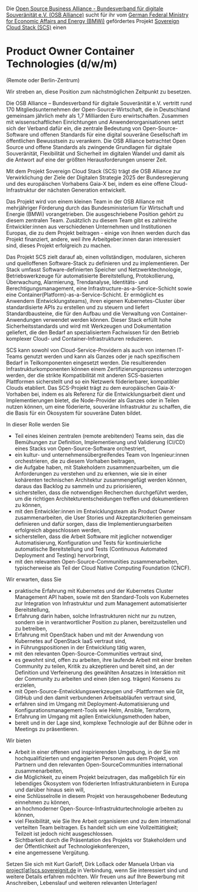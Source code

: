 Die [Open Source Business Alliance -
Bundesverband für digitale Souveränität
e.V. (OSB Alliance)](https://osb-alliance.de/) sucht für ihr vom [German Federal Ministry for Economic Affairs 
and Energy (BMWi)](https://bmwi.de/) gefördertes Projekt [Sovereign Cloud Stack (SCS)](https://scs.community/) einen
# Product Owner Container Technologies (d/w/m)
(Remote oder Berlin-Zentrum)

Wir streben an, diese Position zum nächstmöglichen Zeitpunkt zu besetzen.

Die OSB Alliance – Bundesverband für digitale Souveränität e.V. vertritt rund
170 Mitgliedsunternehmen der Open-Source-Wirtschaft, die in Deutschland
gemeinsam jährlich mehr als 1,7 Milliarden Euro erwirtschaften. Zusammen mit
wissenschaftlichen Einrichtungen und Anwenderorganisationen setzt sich der
Verband dafür ein, die zentrale Bedeutung von Open-Source-Software und
offenen Standards für eine digital souveräne Gesellschaft im öffentlichen
Bewusstsein zu verankern. Die OSB Alliance betrachtet Open Source und offene
Standards als zwingende Grundlagen für digitale Souveränität, Flexibilität und
Sicherheit im digitalen Wandel und damit als die Antwort auf eine der größten
Herausforderungen unserer Zeit.  

Mit dem Projekt Sovereign Cloud Stack (SCS) trägt die OSB Alliance zur
Verwirklichung der Ziele der Digitalen Strategie 2025 der Bundesregierung und
des europäischen Vorhabens Gaia-X bei, indem es eine offene Cloud-Infrastruktur
der nächsten Generation entwickelt. 

Das Projekt wird von einem kleinen Team in der OSB Alliance mit mehrjähriger 
Förderung durch das Bundesministerium für Wirtschaft und Energie (BMWi) 
vorangetrieben. Die ausgeschriebene Position gehört zu diesem zentralen Team. 
Zusätzlich zu diesem Team gibt es zahlreiche Entwickler:innen aus verschiedenen 
Unternehmen und Institutionen Europas, die zu dem Projekt beitragen - einige 
von ihnen werden durch das Projekt finanziert, andere, weil ihre 
Arbeitgeber:innen daran interessiert sind, dieses Projekt erfolgreich zu 
machen.  

Das Projekt SCS zielt darauf ab, einen vollständigen, modularen, sicheren und
quelloffenen Software-Stack zu definieren und zu implementieren. Der Stack 
umfasst Software-definierten Speicher und Netzwerktechnologie, 
Betriebswerkzeuge für automatisierte Bereitstellung, Protokollierung,
Überwachung, Alarmierung, Trendanalyse, Identitäts- und Berechtigungsmanagement,
eine Infrastructure-as-a-Service-Schicht sowie eine
Container(Platform)-as-a-Service-Schicht. Er ermöglicht es Anwendern 
(Entwicklungsteams), ihren eigenen Kubernetes-Cluster über standardisierte APIs
zu erstellen und zu steuern und liefert Standardbausteine, die für den Aufbau 
und die Verwaltung von Container-Anwendungen verwendet werden können. Dieser 
Stack erfüllt hohe Sicherheitsstandards und wird mit Werkzeugen und 
Dokumentation geliefert, die den Bedarf an spezialisiertem Fachwissen für den 
Betrieb komplexer Cloud- und Container-Infrastrukturen reduzieren.  

SCS kann sowohl von Cloud-Service-Providern als auch von internen IT-Teams genutzt
werden und kann als Ganzes oder je nach spezifischem Bedarf in
Teilkomponenten eingesetzt werden. Die resultierenden Infrastrukturkomponenten 
können einem Zertifizierungsprozess unterzogen werden, der die strikte 
Kompatibilität mit anderen SCS-basierten Plattformen sicherstellt und so ein
Netzwerk föderierbarer, kompatibler Clouds etabliert. Das SCS-Projekt trägt zu 
dem europäischen Gaia-X-Vorhaben bei, indem es als Referenz für die
Entwicklungsarbeit dient und Implementierungen bietet, die Node-Provider als 
Ganzes oder in Teilen nutzen können, um eine föderierte, souveräne 
Infrastruktur zu schaffen, die die Basis für ein Ökosystem für souveräne Daten 
bildet.  

In dieser Rolle werden Sie  

* Teil eines kleinen zentralen (remote arebitenden) Teams sein, das die Bemühungen
zur Definition, Implementierung und Validierung (CI/CD) eines Stacks von
Open-Source-Software orchestriert,
* ein kultur- und unternehmensübergreifendes Team von Ingenieur:innen 
orchestrieren, die zu diesem Vorhaben beitragen,
* die Aufgabe haben, mit Stakeholdern zusammenzuarbeiten, um die Anforderungen 
zu verstehen und zu erkennen, wie sie in einer kohärenten technischen 
Architektur zusammengefügt werden können, daraus das Backlog zu sammeln und zu 
priorisieren,
* sicherstellen, dass die notwendigen Recherchen durchgeführt werden, um die 
richtigen Architekturentscheidungen treffen und dokumentieren zu können,
* mit den Entwickler:innen im Entwicklungsteam als Product Owner 
zusammenarbeiten, die User Stories und Akzeptanzkriterien gemeinsam definieren 
und dafür sorgen, dass die Implementierungsarbeiten erfolgreich abgeschlossen 
werden,
* sicherstellen, dass die Arbeit Software mit jeglicher notwendiger 
Automatisierung, Konfiguration und Tests für kontinuierliche automatische 
Bereitstellung und Tests (Continuous Automated Deployment and Testing) 
hervorbringt,
* mit den relevanten Open-Source-Communities zusammenarbeiten, typischerweise 
als Teil der Cloud Native Computing Foundation (CNCF).

Wir erwarten, dass Sie  

* praktische Erfahrung mit Kubernetes und der Kubernetes Cluster Management API 
haben, sowie mit den Standard-Tools von Kubernetes zur Integration von 
Infrastruktur und zum Management automatisierter Bereitstellung,
* Erfahrung darin haben, solche Infrastrukturen nicht nur zu nutzen, sondern 
sie in verantwortlicher Position zu planen, bereitzustellen und zu betreiben,
* Erfahrung mit OpenStack haben und mit der Anwendung von Kubernetes auf 
OpenStack IaaS vertraut sind,
* in Führungspositionen in der Entwicklung tätig waren,
* mit den relevanten Open-Source-Communities vertraut sind,
* es gewohnt sind, offen zu arbeiten, ihre laufende Arbeit mit einer breiten 
Community zu teilen, Kritik zu akzeptieren und bereit sind, an der Definition 
und Verfeinerung des gewählten Ansatzes in Interaktion mit der Community zu 
arbeiten und einen (den sog. trägen) Konsens zu erzielen,
* mit Open-Source-Entwicklungswerkzeugen und -Plattformen wie Git, GitHub und 
den damit verbundenen Arbeitsabläufen vertraut sind,
* erfahren sind im Umgang mit Deployment-Automatisierung und 
Konfigurationsmanagement-Tools wie Helm, Ansible, Terraform,
* Erfahrung im Umgang mit agilen Entwicklungsmethoden haben,
* bereit und in der Lage sind, komplexe Technologie auf der Bühne oder in 
Meetings zu präsentieren.  

Wir bieten  

* Arbeit in einer offenen und inspirierenden Umgebung, in der Sie mit 
hochqualifizierten und engagierten Personen aus dem Projekt, von Partnern und 
den relevanten Open-SourceCommunities international zusammenarbeiten,
* die Möglichkeit, zu einem Projekt beizutragen, das maßgeblich für ein 
lebendiges Ökosystem von föderierten Infrastrukturanbietern in Europa und 
darüber hinaus sein will,
* eine Schlüsselrolle in diesem Projekt von herausgehobener Bedeutung einnehmen 
zu können,
* an hochmoderner Open-Source-Infrastrukturtechnologie arbeiten zu können,
* viel Flexibilität, wie Sie Ihre Arbeit organisieren und zu dem international 
verteilten Team beitragen. Es handelt sich um eine Vollzeittätigkeit; Teilzeit 
ist jedoch nicht ausgeschlossen.
* Sichtbarkeit durch die Präsentation des Projekts vor Stakeholdern und der 
Öffentlichkeit auf Technologiekonferenzen,
* eine angemessene Vergütung.

Setzen Sie sich mit Kurt Garloff, Dirk Loßack oder Manuela Urban via 
[project[at]scs.sovereignit.de](mailto:project@scs.sovereignit.de) in 
Verbindung, wenn Sie interessiert sind und weitere Details erfahren möchten. 
Wir freuen uns auf Ihre Bewerbung mit Anschreiben, Lebenslauf und weiteren 
relevanten Unterlagen!
